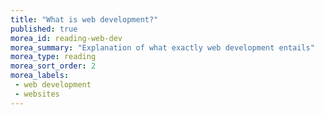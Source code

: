 ```yaml
---
title: "What is web development?"
published: true
morea_id: reading-web-dev
morea_summary: "Explanation of what exactly web development entails"
morea_type: reading
morea_sort_order: 2
morea_labels:
 - web development
 - websites
---
```


